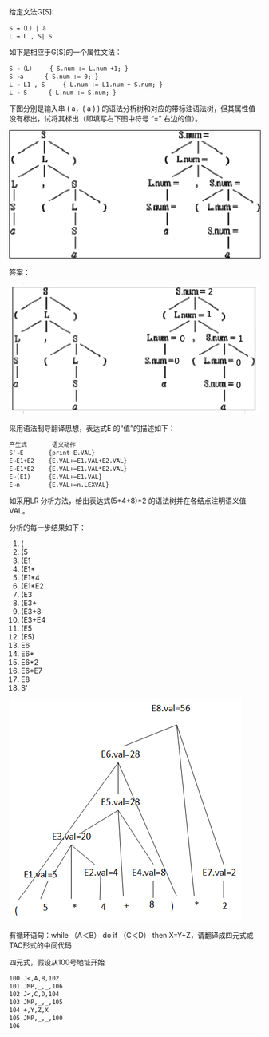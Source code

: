 给定文法G[S]: 

```
S →（L）| a 
L → L , S| S 
```

如下是相应于G[S]的一个属性文法：

```
S →（L）    { S.num := L.num +1; }
S →a      { S.num := 0; } 
L → L1 , S     { L.num := L1.num + S.num; } 
L → S      { L.num := S.num; } 
```

下图分别是输入串 ( a，( a ) ) 的语法分析树和对应的带标注语法树，但其属性值没有标出，试将其标出（即填写右下图中符号 “=” 右边的值）。

![img](6语法制导作业.assets/A5D7D082E0E1D2A3D92F5254DF42B0F2.png)

答案：

![image-20191207202323973](6语法制导作业.assets/image-20191207202323973.png)

采用语法制导翻译思想，表达式E 的“值”的描述如下：

```
产生式       语义动作
S′→E       {print E.VAL} 
E→E1+E2    {E.VAL∶=E1.VAL+E2.VAL} 
E→E1*E2    {E.VAL∶=E1.VAL*E2.VAL} 
E→(E1)     {E.VAL∶=E1.VAL} 
E→n        {E.VAL∶=n.LEXVAL} 
```

如采用LR 分析方法，给出表达式(5\*4+8)\*2 的语法树并在各结点注明语义值VAL。

分析的每一步结果如下：

1.  (
2.  (5
3.  (E1
4.  (E1\*
5.  (E1\*4
6.  (E1\*E2
7.  (E3
8.  (E3+
9.  (E3+8
10.  (E3+E4
11.  (E5
12.  (E5)
13.  E6
14.  E6\*
15.  E6\*2
16.  E6\*E7
17.  E8
18.  S\'

![image-20191207210554318](6语法制导作业.assets/image-20191207210554318.png)



有循环语句：while （A＜B） do if （C＜D） then X=Y+Z，请翻译成四元式或TAC形式的中间代码

四元式，假设从100号地址开始

```
100	J<,A,B,102
101	JMP,_,_,106
102	J<,C,D,104
103	JMP,_,_,105
104	+,Y,Z,X
105	JMP,_,_,100
106	
```







